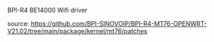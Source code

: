 BPI-R4 BE14000 Wifi driver

source:
https://github.com/BPI-SINOVOIP/BPI-R4-MT76-OPENWRT-V21.02/tree/main/package/kernel/mt76/patches
